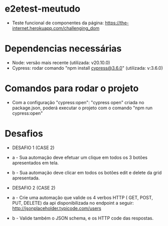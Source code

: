 # e2etest-meutudo
* Teste funcional de componentes da página: https://the-internet.herokuapp.com/challenging_dom

# Dependencias necessárias
* Node: versão mais recente (utilizada: v20.10.0)
* Cypress: rodar comando "npm install cypress@3.6.0" (utilizada: v:3.6.0)

# Comandos para rodar o projeto
* Com a configuração "cypress:open": "cypress open" criada no package.json, poderá 
executar o projeto com o comando "npm run cypress:open"

# Desafios
* DESAFIO 1 (CASE 2)
* a -  Sua automação deve efetuar um clique em todos os 3 botões apresentados em tela.
* b -  Sua automação deve clicar em todos os botões edit e delete da grid apresentada.

* DESAFIO 2 (CASE 2)
* a - Crie uma automação que valide os 4 verbos HTTP ( GET, POST, PUT, DELETE) da api disponibilizada no endpoint a seguir: http://jsonplaceholder.typicode.com/users
* b - Valide também o JSON schema, e os HTTP code das respostas.
